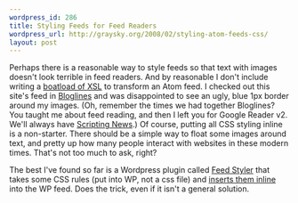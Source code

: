 ```yaml
--- 
wordpress_id: 286
title: Styling Feeds for Feed Readers
wordpress_url: http://graysky.org/2008/02/styling-atom-feeds-css/
layout: post
---
```

Perhaps there is a reasonable way to style feeds so that text with images doesn't look terrible in feed readers. And by reasonable I don't include writing a <a href="http://www.ibm.com/developerworks/web/library/x-wxxm37.html">boatload of XSL</a> to transform an Atom feed. I checked out this site's feed in <a href="http://www.bloglines.com">Bloglines</a> and was disappointed to see an ugly, blue 1px border around my images. (Oh, remember the times we had together Bloglines? You taught me about feed reading, and then I left you for Google Reader v2. We'll always have <a href="http://scripting.com/">Scripting News</a>.) Of course, putting all CSS styling inline is a non-starter. There should be a simple way to float some images around text, and pretty up how many people interact with websites in these modern times. That's not too much to ask, right?

The best I've found so far is a Wordpress plugin called <a href="http://www.devlounge.net/extras/feed-styler">Feed Styler</a> that takes some CSS rules (put into WP, not a css file) and <a href="http://www.raproject.com/articles/from-the-perspective-of-a-feed-reader/">inserts them inline</a> into the WP feed. Does the trick, even if it isn't a general solution.
